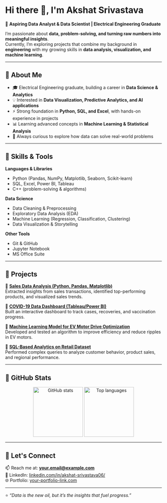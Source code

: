 # Hi there 👋, I'm Akshat Srivastava  

🚀 **Aspiring Data Analyst & Data Scientist | Electrical Engineering Graduate**  

I’m passionate about **data, problem-solving, and turning raw numbers into meaningful insights**.  
Currently, I’m exploring projects that combine my background in **engineering** with my growing skills in **data analysis, visualization, and machine learning**.  

---

## 🔹 About Me  
- 🎓 Electrical Engineering graduate, building a career in **Data Science & Analytics**  
- 💡 Interested in **Data Visualization, Predictive Analytics, and AI applications**  
- ⚡ Strong foundation in **Python, SQL, and Excel**, with hands-on experience in projects  
- 📊 Learning advanced concepts in **Machine Learning & Statistical Analysis**  
- 🌱 Always curious to explore how data can solve real-world problems  

---

## 🔹 Skills & Tools  

**Languages & Libraries**  
- Python (Pandas, NumPy, Matplotlib, Seaborn, Scikit-learn)  
- SQL, Excel, Power BI, Tableau  
- C++ (problem-solving & algorithms)  

**Data Science**  
- Data Cleaning & Preprocessing  
- Exploratory Data Analysis (EDA)  
- Machine Learning (Regression, Classification, Clustering)  
- Data Visualization & Storytelling  

**Other Tools**  
- Git & GitHub  
- Jupyter Notebook  
- MS Office Suite  

---

## 🔹 Projects  

🔸 [**Sales Data Analysis (Python, Pandas, Matplotlib)**](#)  
Extracted insights from sales transactions, identified top-performing products, and visualized sales trends.  

🔸 [**COVID-19 Data Dashboard (Tableau/Power BI)**](#)  
Built an interactive dashboard to track cases, recoveries, and vaccination progress.  

🔸 [**Machine Learning Model for EV Motor Drive Optimization**](#)  
Developed and tested an algorithm to improve efficiency and reduce ripples in EV motors.  

🔸 [**SQL-Based Analytics on Retail Dataset**](#)  
Performed complex queries to analyze customer behavior, product sales, and regional performance.  

---

## 🔹 GitHub Stats  

<p align="center">
  <img src="https://github-readme-stats.vercel.app/api?username=your-username&show_icons=true&theme=tokyonight" alt="GitHub stats" height="160"/>
  <img src="https://github-readme-stats.vercel.app/api/top-langs/?username=your-username&layout=compact&theme=tokyonight" alt="Top languages" height="160"/>
</p>

---

## 🔹 Let's Connect  

📫 Reach me at: **[your.email@example.com](mailto:akshat12.cp@gmail.com)**  
💼 LinkedIn: [linkedin.com/in/akshat-srivastava06/](#)  
🌐 Portfolio: [your-portfolio-link.com](#)  

---

⭐️ *“Data is the new oil, but it’s the insights that fuel progress.”*  


